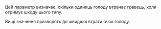 Цей параметр визначає, скільки одиниць голоду втрачає гравець, коли отримує шкоду цього типу.

Вищі значення призводять до швидшої втрати очок голоду.